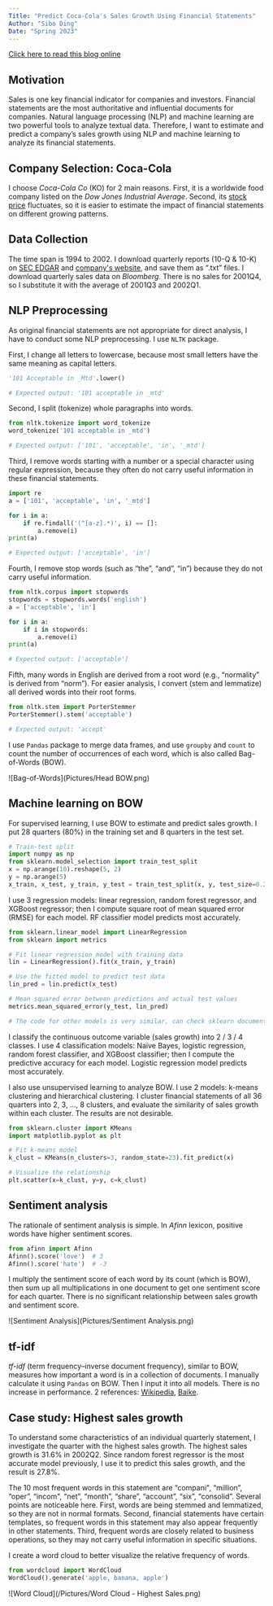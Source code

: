 ```yaml
---
Title: "Predict Coca-Cola's Sales Growth Using Financial Statements"
Author: "Sibo Ding"
Date: "Spring 2023"
---
```


[Click here to read this blog online](https://buehlmaier.github.io/FINA4350-student-blog-2023-01/predict-a-companys-sales-growth-using-financial-statements-by-sibo.html)


## Motivation
Sales is one key financial indicator for companies and investors. Financial statements are the most authoritative and influential documents for companies. Natural language processing (NLP) and machine learning are two powerful tools to analyze textual data. Therefore, I want to estimate and predict a company’s sales growth using NLP and machine learning to analyze its financial statements.


## Company Selection: Coca-Cola
I choose *Coca-Cola Co* (KO) for 2 main reasons. First, it is a worldwide food company listed on the *Dow Jones Industrial Average*. Second, its [stock price](https://www.google.com/finance/quote/KO:NYSE?window=MAX) fluctuates, so it is easier to estimate the impact of financial statements on different growing patterns.


## Data Collection
The time span is 1994 to 2002. I download quarterly reports (10-Q & 10-K) on [SEC EDGAR](https://www.sec.gov/edgar/browse/?CIK=21344&owner=exclude) and [company's website](https://investors.coca-colacompany.com/filings-reports/annual-filings-10-k?page=4), and save them as “.txt” files. I download quarterly sales data on *Bloomberg*. There is no sales for 2001Q4, so I substitute it with the average of 2001Q3 and 2002Q1.


## NLP Preprocessing
As original financial statements are not appropriate for direct analysis, I have to conduct some NLP preprocessing. I use `NLTK` package.

First, I change all letters to lowercase, because most small letters have the same meaning as capital letters.

```python
'101 Acceptable in _Mtd'.lower()

# Expected output: '101 acceptable in _mtd'
```

Second, I split (tokenize) whole paragraphs into words.

```python
from nltk.tokenize import word_tokenize
word_tokenize('101 acceptable in _mtd')

# Expected output: ['101', 'acceptable', 'in', '_mtd']
```

Third, I remove words starting with a number or a special character using regular expression, because they often do not carry useful information in these financial statements.

```python
import re
a = ['101', 'acceptable', 'in', '_mtd']

for i in a:
    if re.findall('(^[a-z].*)', i) == []:
        a.remove(i)
print(a)

# Expected output: ['acceptable', 'in']
```

Fourth, I remove stop words (such as “the”, “and”, “in”) because they do not carry useful information.

```python
from nltk.corpus import stopwords
stopwords = stopwords.words('english')
a = ['acceptable', 'in']

for i in a:
    if i in stopwords:
        a.remove(i)
print(a)

# Expected output: ['acceptable']
```

Fifth, many words in English are derived from a root word (e.g., “normality” is derived from “norm”). For easier analysis, I convert (stem and lemmatize) all derived words into their root forms.

```python
from nltk.stem import PorterStemmer
PorterStemmer().stem('acceptable')

# Expected output: 'accept'
```

I use `Pandas` package to merge data frames, and use `groupby` and `count` to count the number of occurrences of each word, which is also called Bag-of-Words (BOW).

![Bag-of-Words](Pictures/Head BOW.png)


## Machine learning on BOW
For supervised learning, I use BOW to estimate and predict sales growth. I put 28 quarters (80%) in the training set and 8 quarters in the test set.

```python
# Train-test split
import numpy as np
from sklearn.model_selection import train_test_split
x = np.arange(10).reshape(5, 2)
y = np.arange(5)
x_train, x_test, y_train, y_test = train_test_split(x, y, test_size=0.2, random_state=24)
```

I use 3 regression models: linear regression, random forest regressor, and XGBoost regressor; then I compute square root of mean squared error (RMSE) for each model. RF classifier model predicts most accurately.

```python
from sklearn.linear_model import LinearRegression
from sklearn import metrics

# Fit linear regression model with training data
lin = LinearRegression().fit(x_train, y_train)

# Use the fitted model to predict test data
lin_pred = lin.predict(x_test)

# Mean squared error between predictions and actual test values
metrics.mean_squared_error(y_test, lin_pred)

# The code for other models is very similar, can check sklearn documentations for more details
```

I classify the continuous outcome variable (sales growth) into 2 / 3 / 4 classes. I use 4 classification models: Naïve Bayes, logistic regression, random forest classifier, and XGBoost classifier; then I compute the predictive accuracy for each model. Logistic regression model predicts most accurately.

I also use unsupervised learning to analyze BOW. I use 2 models: k-means clustering and hierarchical clustering. I cluster financial statements of all 36 quarters into 2, 3, …, 8 clusters, and evaluate the similarity of sales growth within each cluster. The results are not desirable.

```python
from sklearn.cluster import KMeans
import matplotlib.pyplot as plt

# Fit k-means model
k_clust = KMeans(n_clusters=3, random_state=23).fit_predict(x)

# Visualize the relationship
plt.scatter(x=k_clust, y=y, c=k_clust)
```


## Sentiment analysis
The rationale of sentiment analysis is simple. In *Afinn* lexicon, positive words have higher sentiment scores.

```python
from afinn import Afinn
Afinn().score('love')  # 3
Afinn().score('hate')  # -3
```

I multiply the sentiment score of each word by its count (which is BOW), then sum up all multiplications in one document to get one sentiment score for each quarter. There is no significant relationship between sales growth and sentiment score.

![Sentiment Analysis](Pictures/Sentiment Analysis.png)


## tf-idf
*tf-idf* (term frequency–inverse document frequency), similar to BOW, measures how important a word is in a collection of documents. I manually calculate it using `Pandas` on BOW. Then I input it into all models. There is no increase in performance. 2 references: [Wikipedia](https://en.wikipedia.org/wiki/Tf%E2%80%93idf), [Baike](https://baike.baidu.com/item/tf-idf/8816134).


## Case study: Highest sales growth
To understand some characteristics of an individual quarterly statement, I investigate the quarter with the highest sales growth. The highest sales growth is 31.6% in 2002Q2. Since random forest regressor is the most accurate model previously, I use it to predict this sales growth, and the result is 27.8%.

The 10 most frequent words in this statement are “compani", “million”, “oper”, “incom", “net”, “month”, “share”, “account”, “six”, “consolid”. Several points are noticeable here. First, words are being stemmed and lemmatized, so they are not in normal formats. Second, financial statements have certain templates, so frequent words in this statement may also appear frequently in other statements. Third, frequent words are closely related to business operations, so they may not carry useful information in specific situations.

I create a word cloud to better visualize the relative frequency of words.

```python
from wordcloud import WordCloud
WordCloud().generate('apple, banana, apple')
```

![Word Cloud](/Pictures/Word Cloud - Highest Sales.png)
